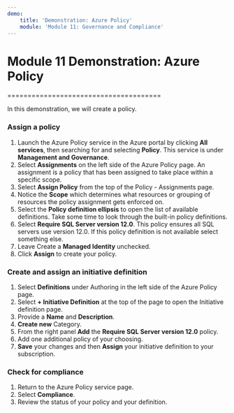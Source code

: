 ```yaml
---
demo:
    title: 'Demonstration: Azure Policy'
    module: 'Module 11: Governance and Compliance'
---
```


# Module 11 Demonstration: Azure Policy 
======================================

In this demonstration, we will create a policy.

### Assign a policy 

1. Launch the Azure Policy service in the Azure portal by clicking **All services**, then searching for and selecting **Policy**. This service is under **Management and Governance**.
2. Select **Assignments** on the left side of the Azure Policy page. An assignment is a policy that has been assigned to take place within a specific scope.
3. Select **Assign Policy** from the top of the Policy - Assignments page.
4. Notice the **Scope** which determines what resources or grouping of resources the policy assignment gets enforced on.
5. Select the **Policy definition ellipsis** to open the list of available definitions. Take some time to look through the built-in policy definitions.
6. Select **Require SQL Server version 12.0**. This policy ensures all SQL servers use version 12.0. If this policy definition is not available select something else.
7. Leave Create a **Managed Identity** unchecked.
8. Click **Assign** to create your policy.

### Create and assign an initiative definition 

1. Select **Definitions** under Authoring in the left side of the Azure Policy page.
2. Select **+ Initiative Definition** at the top of the page to open the Initiative definition page.
3. Provide a **Name** and **Description**.
4. **Create new** Category.
5. From the right panel **Add** the **Require SQL Server version 12.0** policy.
6. Add one additional policy of your choosing.
7. **Save** your changes and then **Assign** your initiative definition to your subscription.

### Check for compliance 

1. Return to the Azure Policy service page.
2. Select **Compliance**.
3. Review the status of your policy and your definition.
